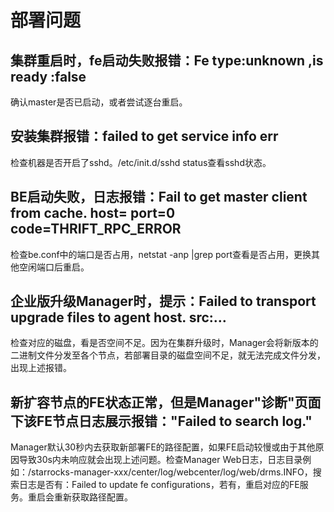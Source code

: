 # 部署问题

## 集群重启时，fe启动失败报错：Fe type:unknown ,is ready :false

确认master是否已启动，或者尝试逐台重启。

## 安装集群报错：failed to get service info err

检查机器是否开启了sshd。/etc/init.d/sshd status查看sshd状态。

## BE启动失败，日志报错：Fail to get master client from cache. host= port=0 code=THRIFT_RPC_ERROR

检查be.conf中的端口是否占用，netstat  -anp  |grep  port查看是否占用，更换其他空闲端口后重启。

## 企业版升级Manager时，提示：Failed to transport upgrade files to agent host. src:…

检查对应的磁盘，看是否空间不足。因为在集群升级时，Manager会将新版本的二进制文件分发至各个节点，若部署目录的磁盘空间不足，就无法完成文件分发，出现上述报错。

## 新扩容节点的FE状态正常，但是Manager"诊断"页面下该FE节点日志展示报错："Failed to search log."

Manager默认30秒内去获取新部署FE的路径配置，如果FE启动较慢或由于其他原因导致30s内未响应就会出现上述问题。检查Manager Web日志，日志目录例如：/starrocks-manager-xxx/center/log/webcenter/log/web/drms.INFO，搜索日志是否有：Failed to update fe configurations，若有，重启对应的FE服务。重启会重新获取路径配置。
